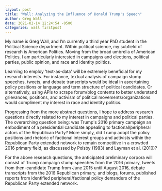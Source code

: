 ```yaml
---
layout: post
title: "Wall: Analyzing the Influence of Donald Trump's Speech"
author: Greg Wall
date: 2021-02-14 12:24:54 -0500
categories: wall firstpost
---
```


My name is Greg Wall, and I’m currently a third year PhD student in the Political Science department. Within political science, my subfield of research is American Politics. Moving from the broad umbrella of American Politics, I am particularly interested in campaigns and elections, political parties, public opinion, and race and identity politics. 

Learning to employ 'text-as-data' will be extremely beneficial for my research interests. For instance, textual analysis of campaign stump speeches, tweets, and debate transcripts would be ideal in ascertaining policy positions or language and term structure of political candidates. Or alternatively, using APIs to scrape forum/blog contents to better understand grievances, positions, and activism of political movements/organizations would compliment my interest in race and identity politics. 

Progressing from the more abstract questions, I hope to address research questions directly related to my interest in campaigns and political parties. The overarching question being: was Trump's 2016 primary campaign an embodiment of a presidential candidate appealing to factional/peripheral actors of the Republican Party? More simply, did Trump adopt the policy positions and rhetoric of factional interest groups and activists within the Republican Party extended network to remain competitive in a crowded 2016 primary field, as discussed by Polsby (1983) and Layman et al. (2010)? 

For the above research questions, the anticipated preliminary corpora will consist of Trump campaign stump speeches from the 2016 primary, tweets from then-candidate Trump from June 2015 until August 2016, debate transcripts from the 2016 Republican primary, and blogs, forums, published reports from identified peripheral/factional policy demanders of the Republican Party extended network. 

